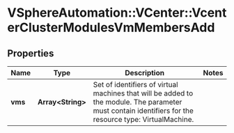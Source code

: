 # VSphereAutomation::VCenter::VcenterClusterModulesVmMembersAdd

## Properties
Name | Type | Description | Notes
------------ | ------------- | ------------- | -------------
**vms** | **Array&lt;String&gt;** | Set of identifiers of virtual machines that will be added to the module. The parameter must contain identifiers for the resource type: VirtualMachine. | 



